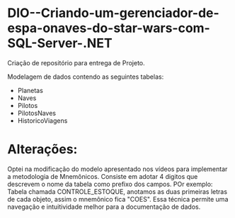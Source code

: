 # DIO--Criando-um-gerenciador-de-espa-onaves-do-star-wars-com-SQL-Server-.NET
Criação de repositório para entrega de Projeto.

Modelagem de dados contendo as seguintes tabelas:
- Planetas
- Naves
- Pilotos
- PilotosNaves
- HistoricoViagens


# Alterações:
Optei na modificação do modelo apresentado nos vídeos para implementar a metodologia de Mnemônicos.
Consiste em adotar 4 digitos que descrevem o nome da tabela como prefixo dos campos. POr exemplo: Tabela chamada CONTROLE_ESTOQUE, anotamos as duas primeiras letras de cada objeto, assim o mnemônico fica "COES". Essa técnica permite uma navegação e intuitividade melhor para a documentação de dados.
